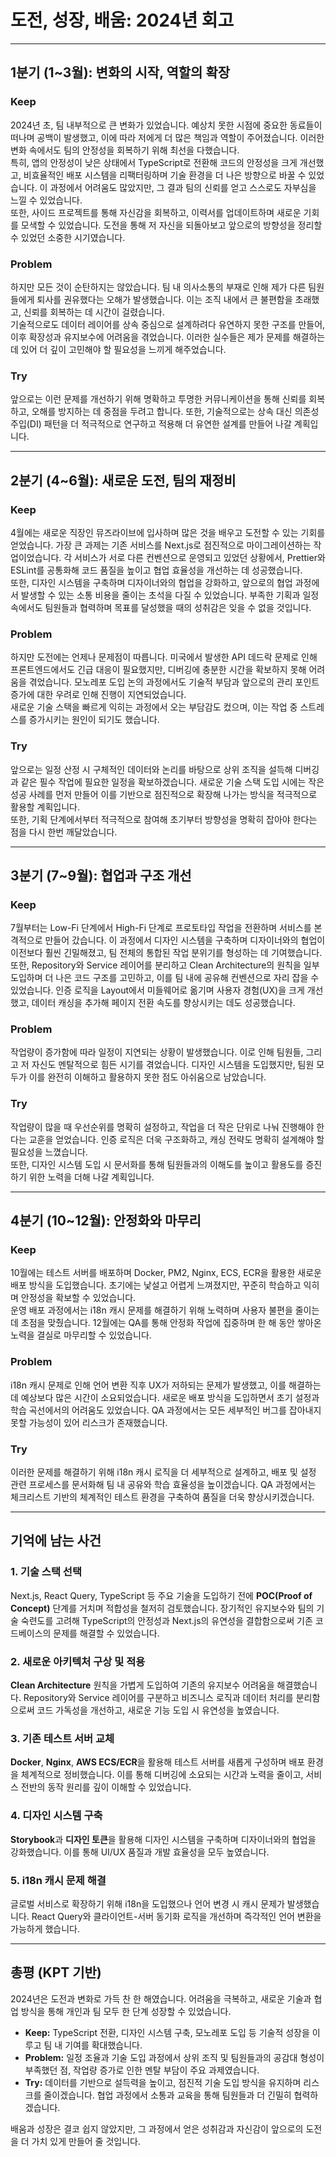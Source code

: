 # 도전, 성장, 배움: 2024년 회고

---

## 1분기 (1~3월): 변화의 시작, 역할의 확장

### Keep

2024년 초, 팀 내부적으로 큰 변화가 있었습니다. 예상치 못한 시점에 중요한 동료들이 떠나며 공백이 발생했고, 이에 따라 저에게 더 많은 책임과 역할이 주어졌습니다. 이러한 변화 속에서도 팀의 안정성을 회복하기 위해 최선을 다했습니다.  
특히, 앱의 안정성이 낮은 상태에서 TypeScript로 전환해 코드의 안정성을 크게 개선했고, 비효율적인 배포 시스템을 리팩터링하며 기술 환경을 더 나은 방향으로 바꿀 수 있었습니다. 이 과정에서 어려움도 많았지만, 그 결과 팀의 신뢰를 얻고 스스로도 자부심을 느낄 수 있었습니다.  
또한, 사이드 프로젝트를 통해 자신감을 회복하고, 이력서를 업데이트하며 새로운 기회를 모색할 수 있었습니다. 도전을 통해 저 자신을 되돌아보고 앞으로의 방향성을 정리할 수 있었던 소중한 시기였습니다.

### Problem

하지만 모든 것이 순탄하지는 않았습니다. 팀 내 의사소통의 부재로 인해 제가 다른 팀원들에게 퇴사를 권유했다는 오해가 발생했습니다. 이는 조직 내에서 큰 불편함을 초래했고, 신뢰를 회복하는 데 시간이 걸렸습니다.  
기술적으로도 데이터 레이어를 상속 중심으로 설계하려다 유연하지 못한 구조를 만들어, 이후 확장성과 유지보수에 어려움을 겪었습니다. 이러한 실수들은 제가 문제를 해결하는 데 있어 더 깊이 고민해야 할 필요성을 느끼게 해주었습니다.

### Try

앞으로는 이런 문제를 개선하기 위해 명확하고 투명한 커뮤니케이션을 통해 신뢰를 회복하고, 오해를 방지하는 데 중점을 두려고 합니다. 또한, 기술적으로는 상속 대신 의존성 주입(DI) 패턴을 더 적극적으로 연구하고 적용해 더 유연한 설계를 만들어 나갈 계획입니다.

---

## 2분기 (4~6월): 새로운 도전, 팀의 재정비

### Keep

4월에는 새로운 직장인 뮤즈라이브에 입사하며 많은 것을 배우고 도전할 수 있는 기회를 얻었습니다. 가장 큰 과제는 기존 서비스를 Next.js로 점진적으로 마이그레이션하는 작업이었습니다. 각 서비스가 서로 다른 컨벤션으로 운영되고 있었던 상황에서, Prettier와 ESLint를 공통화해 코드 품질을 높이고 협업 효율성을 개선하는 데 성공했습니다.  
또한, 디자인 시스템을 구축하며 디자이너와의 협업을 강화하고, 앞으로의 협업 과정에서 발생할 수 있는 소통 비용을 줄이는 초석을 다질 수 있었습니다. 부족한 기획과 일정 속에서도 팀원들과 협력하며 목표를 달성했을 때의 성취감은 잊을 수 없을 것입니다.

### Problem

하지만 도전에는 언제나 문제점이 따릅니다. 미국에서 발생한 API 데드락 문제로 인해 프론트엔드에서도 긴급 대응이 필요했지만, 디버깅에 충분한 시간을 확보하지 못해 어려움을 겪었습니다. 모노레포 도입 논의 과정에서도 기술적 부담과 앞으로의 관리 포인트 증가에 대한 우려로 인해 진행이 지연되었습니다.  
새로운 기술 스택을 빠르게 익히는 과정에서 오는 부담감도 컸으며, 이는 작업 중 스트레스를 증가시키는 원인이 되기도 했습니다.

### Try

앞으로는 일정 산정 시 구체적인 데이터와 논리를 바탕으로 상위 조직을 설득해 디버깅과 같은 필수 작업에 필요한 일정을 확보하겠습니다. 새로운 기술 스택 도입 시에는 작은 성공 사례를 먼저 만들어 이를 기반으로 점진적으로 확장해 나가는 방식을 적극적으로 활용할 계획입니다.  
또한, 기획 단계에서부터 적극적으로 참여해 초기부터 방향성을 명확히 잡아야 한다는 점을 다시 한번 깨달았습니다.

---

## 3분기 (7~9월): 협업과 구조 개선

### Keep

7월부터는 Low-Fi 단계에서 High-Fi 단계로 프로토타입 작업을 전환하며 서비스를 본격적으로 만들어 갔습니다. 이 과정에서 디자인 시스템을 구축하며 디자이너와의 협업이 이전보다 훨씬 긴밀해졌고, 팀 전체의 통합된 작업 분위기를 형성하는 데 기여했습니다.  
또한, Repository와 Service 레이어를 분리하고 Clean Architecture의 원칙을 일부 도입하며 더 나은 코드 구조를 고민하고, 이를 팀 내에 공유해 컨벤션으로 자리 잡을 수 있었습니다. 인증 로직을 Layout에서 미들웨어로 옮기며 사용자 경험(UX)을 크게 개선했고, 데이터 캐싱을 추가해 페이지 전환 속도를 향상시키는 데도 성공했습니다.

### Problem

작업량이 증가함에 따라 일정이 지연되는 상황이 발생했습니다. 이로 인해 팀원들, 그리고 저 자신도 멘탈적으로 힘든 시기를 겪었습니다. 디자인 시스템을 도입했지만, 팀원 모두가 이를 완전히 이해하고 활용하지 못한 점도 아쉬움으로 남았습니다.

### Try

작업량이 많을 때 우선순위를 명확히 설정하고, 작업을 더 작은 단위로 나눠 진행해야 한다는 교훈을 얻었습니다. 인증 로직은 더욱 구조화하고, 캐싱 전략도 명확히 설계해야 할 필요성을 느꼈습니다.  
또한, 디자인 시스템 도입 시 문서화를 통해 팀원들과의 이해도를 높이고 활용도를 증진하기 위한 노력을 더해 나갈 계획입니다.

---

## 4분기 (10~12월): 안정화와 마무리

### Keep

10월에는 테스트 서버를 배포하며 Docker, PM2, Nginx, ECS, ECR을 활용한 새로운 배포 방식을 도입했습니다. 초기에는 낯설고 어렵게 느껴졌지만, 꾸준히 학습하고 익히며 안정성을 확보할 수 있었습니다.  
운영 배포 과정에서는 i18n 캐시 문제를 해결하기 위해 노력하며 사용자 불편을 줄이는 데 초점을 맞췄습니다. 12월에는 QA를 통해 안정화 작업에 집중하며 한 해 동안 쌓아온 노력을 결실로 마무리할 수 있었습니다.

### Problem

i18n 캐시 문제로 인해 언어 변환 직후 UX가 저하되는 문제가 발생했고, 이를 해결하는 데 예상보다 많은 시간이 소요되었습니다. 새로운 배포 방식을 도입하면서 초기 설정과 학습 곡선에서의 어려움도 있었습니다. QA 과정에서는 모든 세부적인 버그를 잡아내지 못할 가능성이 있어 리스크가 존재했습니다.

### Try

이러한 문제를 해결하기 위해 i18n 캐시 로직을 더 세부적으로 설계하고, 배포 및 설정 관련 프로세스를 문서화해 팀 내 공유와 학습 효율성을 높이겠습니다. QA 과정에서는 체크리스트 기반의 체계적인 테스트 환경을 구축하여 품질을 더욱 향상시키겠습니다.

---

## 기억에 남는 사건

### 1. 기술 스택 선택

Next.js, React Query, TypeScript 등 주요 기술을 도입하기 전에 **POC(Proof of Concept)** 단계를 거치며 적합성을 철저히 검토했습니다. 장기적인 유지보수와 팀의 기술 숙련도를 고려해 TypeScript의 안정성과 Next.js의 유연성을 결합함으로써 기존 코드베이스의 문제를 해결할 수 있었습니다.

### 2. 새로운 아키텍처 구상 및 적용

**Clean Architecture** 원칙을 가볍게 도입하여 기존의 유지보수 어려움을 해결했습니다. Repository와 Service 레이어를 구분하고 비즈니스 로직과 데이터 처리를 분리함으로써 코드 가독성을 개선하고, 새로운 기능 도입 시 유연성을 높였습니다.

### 3. 기존 테스트 서버 교체

**Docker**, **Nginx**, **AWS ECS/ECR**을 활용해 테스트 서버를 새롭게 구성하며 배포 환경을 체계적으로 정비했습니다. 이를 통해 디버깅에 소요되는 시간과 노력을 줄이고, 서비스 전반의 동작 원리를 깊이 이해할 수 있었습니다.

### 4. 디자인 시스템 구축

**Storybook**과 **디자인 토큰**을 활용해 디자인 시스템을 구축하며 디자이너와의 협업을 강화했습니다. 이를 통해 UI/UX 품질과 개발 효율성을 모두 높였습니다.

### 5. i18n 캐시 문제 해결

글로벌 서비스로 확장하기 위해 i18n을 도입했으나 언어 변경 시 캐시 문제가 발생했습니다. React Query와 클라이언트-서버 동기화 로직을 개선하며 즉각적인 언어 변환을 가능하게 했습니다.

---

## 총평 (KPT 기반)

2024년은 도전과 변화로 가득 찬 한 해였습니다. 어려움을 극복하고, 새로운 기술과 협업 방식을 통해 개인과 팀 모두 한 단계 성장할 수 있었습니다.

- **Keep:** TypeScript 전환, 디자인 시스템 구축, 모노레포 도입 등 기술적 성장을 이루고 팀 내 기여를 확대했습니다.
- **Problem:** 일정 조율과 기술 도입 과정에서 상위 조직 및 팀원들과의 공감대 형성이 부족했던 점, 작업량 증가로 인한 멘탈 부담이 주요 과제였습니다.
- **Try:** 데이터를 기반으로 설득력을 높이고, 점진적 기술 도입 방식을 유지하며 리스크를 줄이겠습니다. 협업 과정에서 소통과 교육을 통해 팀원들과 더 긴밀히 협력하겠습니다.

배움과 성장은 결코 쉽지 않았지만, 그 과정에서 얻은 성취감과 자신감이 앞으로의 도전을 더 가치 있게 만들어 줄 것입니다.
